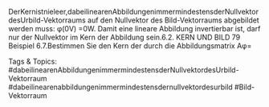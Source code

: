 DerKernistnieleer,dabeilinearenAbbildungenimmermindestensderNullvektordesUrbild-Vektorraums
auf den Nullvektor des Bild-Vektorraums abgebildet werden muss: φ(0V) =0W. Damit eine lineare
Abbildung invertierbar ist, darf nur der Nullvektor im Kern der Abbildung sein.6.2. KERN UND BILD 79
Beispiel 6.7.Bestimmen Sie den Kern der durch die Abbildungsmatrix
Aφ= 

   Tags & Topics:
   #dabeilinearenAbbildungenimmermindestensderNullvektordesUrbild-Vektorraum
   #dabeilinearenabbildungenimmermindestensdernullvektordesurbild
   #Bild-Vektorraum